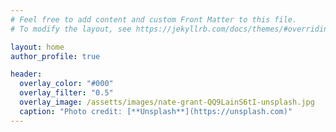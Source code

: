 ```yaml
---
# Feel free to add content and custom Front Matter to this file.
# To modify the layout, see https://jekyllrb.com/docs/themes/#overriding-theme-defaults

layout: home
author_profile: true

header:
  overlay_color: "#000"
  overlay_filter: "0.5"
  overlay_image: /assetts/images/nate-grant-QQ9LainS6tI-unsplash.jpg
  caption: "Photo credit: [**Unsplash**](https://unsplash.com)"
---
```

